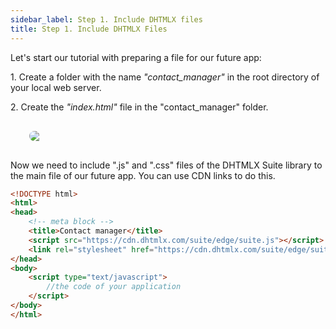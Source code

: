 ```yaml
---
sidebar_label: Step 1. Include DHTMLX files 
title: Step 1. Include DHTMLX Files 
---          
```


Let's start our tutorial with preparing a file for our future app: 

1\. Create  a folder with the name <i>"contact_manager"</i> in the root directory of your local web server.

2\. Create the <i>"index.html" </i> file in the "contact_manager" folder.

<img style="border-radius:8px; margin: 30px;  display: block;" src="tutorial/basic_application/file.png"/>

Now we need to include ".js" and ".css" files of the DHTMLX Suite library to the main file of our future app.
You can use CDN links to do this.

~~~html
<!DOCTYPE html>
<html>
<head>
    <!-- meta block -->
    <title>Contact manager</title>
    <script src="https://cdn.dhtmlx.com/suite/edge/suite.js"></script> /*!*/
    <link rel="stylesheet" href="https://cdn.dhtmlx.com/suite/edge/suite.css"> /*!*/   
</head>
<body>
    <script type="text/javascript">
        //the code of your application
    </script>
</body>
</html>

~~~

<div id="tutorial_step">
    <a id="next_step" href="tutorial/basic_application/step2.md"></a>
</div>
